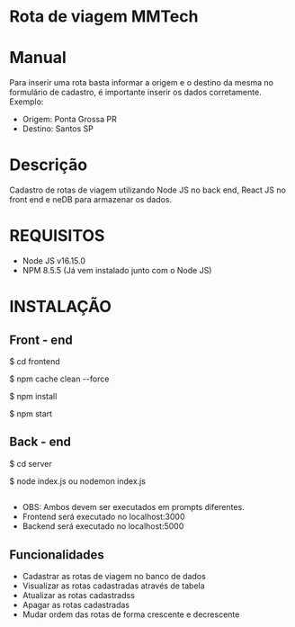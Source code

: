 # Rota de viagem MMTech

# Manual
Para inserir uma rota basta informar a origem e o destino da mesma no formulário de cadastro, é importante inserir os dados corretamente.
Exemplo:
- Origem: Ponta Grossa PR
- Destino: Santos SP

# Descrição
 Cadastro de rotas de viagem utilizando Node JS no back end, React JS no front end e neDB para armazenar os dados.

# REQUISITOS
- Node JS v16.15.0
- NPM 8.5.5 (Já vem instalado junto com o Node JS)

# INSTALAÇÃO
## Front - end
$ cd frontend

$ npm cache clean --force

$ npm install

$ npm start
## Back - end
$ cd server

$ node index.js ou nodemon index.js
##
- OBS: Ambos devem ser executados em prompts diferentes.
- Frontend será executado no localhost:3000
- Backend será executado no localhost:5000

## Funcionalidades

- Cadastrar as rotas de viagem no banco de dados
- Visualizar as rotas cadastradas através de tabela
- Atualizar as rotas cadastradss
- Apagar as rotas cadastradas
- Mudar ordem das rotas de forma crescente e decrescente
